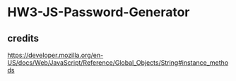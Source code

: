 # HW3-JS-Password-Generator

## credits
https://developer.mozilla.org/en-US/docs/Web/JavaScript/Reference/Global_Objects/String#instance_methods